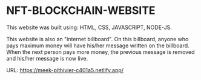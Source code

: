 # NFT-BLOCKCHAIN-WEBSITE

This website was built  using: HTML, CSS, JAVASCRIPT, NODE-JS.

This website is also an "internet billboard". On this billboard, anyone who pays maximum money will have his/her message written on the billboard. When the next person pays more money, the previous message is removed and his/her message is now live.

URL: https://meek-pithivier-c401a5.netlify.app/
